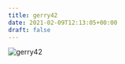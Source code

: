 ```yaml
---
title: gerry42
date: 2021-02-09T12:13:05+00:00
draft: false
---
```


![gerry42](/images/2011%20176.jpeg)

